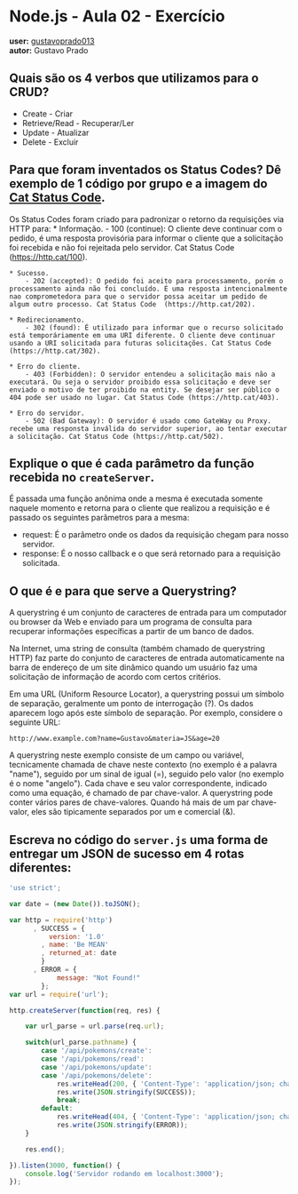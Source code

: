 # Node.js - Aula 02 - Exercício
**user:** [gustavoprado013](https://github.com/gustavoprado013)  
**autor:** Gustavo Prado

## Quais são os 4 verbos que utilizamos para o CRUD?

- Create - Criar
- Retrieve/Read - Recuperar/Ler
- Update - Atualizar
- Delete - Excluir

## Para que foram inventados os Status Codes? Dê exemplo de 1 código por grupo e a imagem do [Cat Status Code](https://http.cat).

Os Status Codes foram criado para padronizar o retorno da requisições via HTTP para:
	* Informação.
		- 100 (continue): O cliente deve continuar com o pedido, é uma resposta provisória para informar o cliente que a solicitação foi recebida e não foi rejeitada pelo servidor. Cat Status Code (https://http.cat/100).

	* Sucesso.
		- 202 (accepted): O pedido foi aceito para processamento, porém o processamento ainda não foi concluído. É uma resposta intencionalmente nao comprometedora para que o servidor possa aceitar um pedido de algum outro processo. Cat Status Code  (https://http.cat/202).

	* Redirecionamento.
		- 302 (found): É utilizado para informar que o recurso solicitado está temporáriamente em uma URI diferente. O cliente deve continuar usando a URI solicitada para futuras solicitações. Cat Status Code (https://http.cat/302).

	* Erro do cliente.
		- 403 (Forbidden): O servidor entendeu a solicitação mais não a executará. Ou seja o servidor proibido essa solicitação e deve ser enviado o motivo de ter proibido na entity. Se desejar ser público o 404 pode ser usado no lugar. Cat Status Code (https://http.cat/403).

	* Erro do servidor.
		- 502 (Bad Gateway): O servidor é usado como GateWay ou Proxy. recebe uma responsta inválida do servidor superior, ao tentar executar a solicitação. Cat Status Code (https://http.cat/502).


## Explique o que é cada parâmetro da função recebida no `createServer`.

É passada uma função anônima onde a mesma é executada somente naquele momento e retorna para o cliente que realizou a requisição e é passado os seguintes parâmetros para a mesma:

- request: É o parâmetro onde os dados da requisição chegam para nosso servidor.
- response: É o nosso callback e o que será retornado para a requisição solicitada.

## O que é e para que serve a Querystring?

A querystring é um conjunto de caracteres de entrada para um computador ou browser da Web e enviado para um programa de consulta para recuperar informações específicas a partir de um banco de dados.

Na Internet, uma string de consulta (também chamado de querystring HTTP) faz parte do conjunto de caracteres de entrada automaticamente na barra de endereço de um site dinâmico quando um usuário faz uma solicitação de informação de acordo com certos critérios.

Em uma URL (Uniform Resource Locator), a querystring possui um símbolo de separação, geralmente um ponto de interrogação (?). Os dados aparecem logo após este símbolo de separação. Por exemplo, considere o seguinte URL:

	http://www.example.com?name=Gustavo&materia=JS&age=20

A querystring neste exemplo consiste de um campo ou variável, tecnicamente chamada de chave neste contexto (no exemplo é a palavra "name"), seguido por um sinal de igual (=), seguido pelo valor (no exemplo é o nome "angelo"). Cada chave e seu valor correspondente, indicado como uma equação, é chamado de par chave-valor. A querystring pode conter vários pares de chave-valores. Quando há mais de um par chave-valor, eles são tipicamente separados por um e comercial (&).

## Escreva no código do `server.js` uma forma de entregar um JSON de sucesso em 4 rotas diferentes:

```js
'use strict';

var date = (new Date()).toJSON();

var http = require('http')
	  , SUCCESS = {
		  version: '1.0'
	  	, name: 'Be MEAN'
	  	, returned_at: date
	  	}
	  ,	ERROR = {
	  		message: "Not Found!"
	  	};
var url = require('url');

http.createServer(function(req, res) {

	var url_parse = url.parse(req.url);

	switch(url_parse.pathname) {
		case '/api/pokemons/create':
		case '/api/pokemons/read':
		case '/api/pokemons/update':
		case '/api/pokemons/delete':
			res.writeHead(200, { 'Content-Type': 'application/json; charset=utf-8'});
			res.write(JSON.stringify(SUCCESS));			
			break;
		default:
			res.writeHead(404, { 'Content-Type': 'application/json; charset=utf-8'});
			res.write(JSON.stringify(ERROR));
	}

	res.end();

}).listen(3000, function() {
	console.log('Servidor rodando em localhost:3000');
});
```
